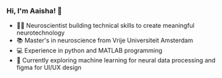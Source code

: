 ### Hi, I'm Aaisha! 👋

- 👩‍🔬 Neuroscientist building technical skills to create meaningful neurotechnology
- 📚 Master's in neuroscience from Vrije Universiteit Amsterdam
- 💻 Experience in python and MATLAB programming 
- 💭 Currently exploring machine learning for neural data processing and figma for UI/UX design


